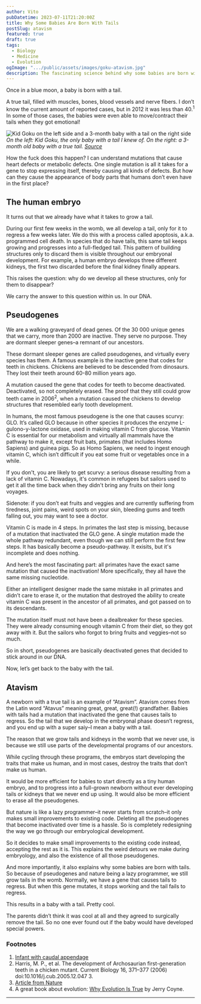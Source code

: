 ```yaml
---
author: Vito
pubDatetime: 2023-07-11T21:20:00Z
title: Why Some Babies Are Born With Tails
postSlug: atavism
featured: true
draft: true
tags:
  - Biology
  - Medicine
  - Evolution
ogImage: ".../public/assets/images/goku-atavism.jpg"
description: The fascinating science behind why some babies are born with tails.
---
```


Once in a blue moon, a baby is born with a tail.

A true tail, filled with muscles, bones, blood vessels and nerve fibers.
I don’t know the current amount of reported cases, but in 2012 it was less than 40.<sup>1</sup>
In some of those cases, the babies were even able to move/contract their tails when they got emotional!

<img title="Kid Goku and a 3-month baby with a true tail" alt="Kid Goku on the left side and a 3-month baby with a tail on the right side" src=".../public/assets/images/goku-atavism.jpg">
<figcaption><em>On the left: Kid Goku, the only baby with a tail I knew of. On the right: a 3-month old baby with a true tail. <a href="https://www.ncbi.nlm.nih.gov/pmc/articles/PMC3339178/">Source</a></em></figcaption>

How the fuck does this happen?
I can understand mutations that cause heart defects or metabolic defects.
One single mutation is all it takes for a gene to stop expressing itself, thereby causing all kinds of defects.
But how can they cause the appearance of body parts that humans don’t even have in the first place?

## The human embryo

It turns out that we already have what it takes to grow a tail.

During our first few weeks in the womb, we all develop a tail, only for it to regress a few weeks later.
We do this with a process called apoptosis, a.k.a. programmed cell death.
In species that do have tails, this same tail keeps growing and progresses into a full-fledged tail.
This pattern of building structures only to discard them is visible throughout our embryonal development.
For example, a human embryo develops three different kidneys, the first two discarded before the final kidney finally appears.

This raises the question: why do we develop all these structures, only for them to disappear?

We carry the answer to this question within us. In our DNA.

## Pseudogenes

We are a walking graveyard of dead genes.
Of the 30 000 unique genes that we carry, more than 2000 are inactive.
They serve no purpose.
They are dormant sleeper genes–a remnant of our ancestors.

These dormant sleeper genes are called pseudogenes, and virtually every species has them.
A famous example is the inactive gene that codes for teeth in chickens.
Chickens are believed to be descended from dinosaurs.
They lost their teeth around 60-80 million years ago.

A mutation caused the gene that codes for teeth to become deactivated.
Deactivated, so not completely erased.
The proof that they still could grow teeth came in 2006<sup>2</sup>, when a mutation caused the chickens to develop structures that resembled early tooth development.

In humans, the most famous pseudogene is the one that causes scurvy: GLO.
It’s called GLO because in other species it produces the enzyme L-gulono-y-lactone oxidase, used in making vitamin C from glucose.
Vitamin C is essential for our metabolism and virtually all mammals have the pathway to make it, except fruit bats, primates (that includes Homo Sapiens) and guinea pigs.
So as Homo Sapiens, we need to ingest enough vitamin C, which isn’t difficult if you eat some fruit or vegetables once in a while.

If you don't, you are likely to get scurvy: a serious disease resulting from a lack of vitamin C. Nowadays, it's common in refugees but sailors used to get it all the time back when they didn't bring any fruits on their long voyages.

Sidenote: if you don’t eat fruits and veggies and are currently suffering from tiredness, joint pains, weird spots on your skin, bleeding gums and teeth falling out, you may want to see a doctor.

Vitamin C is made in 4 steps. In primates the last step is missing, because of a mutation that inactivated the GLO gene. A single mutation made the whole pathway redundant, even though we can still perform the first few steps.
It has basically become a pseudo-pathway.
It exisits, but it's incomplete and does nothing.

And here’s the most fascinating part: all primates have the exact same mutation that caused the inactivation! More specifically, they all have the same missing nucleotide.

Either an intelligent designer made the same mistake in all primates and didn’t care to erase it, or the mutation that destroyed the ability to create vitamin C was present in the ancestor of all primates, and got passed on to its descendants.

The mutation itself must not have been a dealbreaker for these species. They were already consuming enough vitamin C from their diet, so they got away with it. But the sailors who forgot to bring fruits and veggies–not so much.

So in short, pseudogenes are basically deactivated genes that decided to stick around in our DNA.

Now, let’s get back to the baby with the tail.

## Atavism

A newborn with a true tail is an example of “Atavism”.
Atavism comes from the Latin word “Atavus” meaning great, great, great(!) grandfather.
Babies with tails had a mutation that inactivated the gene that causes tails to regress.
So the tail that we develop in the embryonal phase doesn’t regress, and you end up with a super saiy–I mean a baby with a tail.

The reason that we grow tails and kidneys in the womb that we never use, is because we still use parts of the developmental programs of our ancestors.

While cycling through these programs, the embryos start developing the traits that make us human, and in most cases, destroy the traits that don’t make us human.

It would be more efficient for babies to start directly as a tiny human embryo, and to progress into a full-grown newborn without ever developing tails or kidneys that we never end up using.
It would also be more efficient to erase all the pseudogenes.

But nature is like a lazy programmer–it never starts from scratch–it only makes small improvements to existing code.
Deleting all the pseudogenes that become inactivated over time is a hassle.
So is completely redesigning the way we go through our embryological development.

So it decides to make small improvements to the existing code instead, accepting the rest as it is.
This explains the weird detours we make during embryology, and also the existence of all those pseudogenes.

And more importantly, it also explains why some babies are born with tails. So because of pseudogenes and nature being a lazy programmer, we still grow tails in the womb. Normally, we have a gene that causes tails to regress. But when this gene mutates, it stops working and the tail fails to regress.

This results in a baby with a tail. Pretty cool.

The parents didn’t think it was cool at all and they agreed to surgically remove the tail.
So no one ever found out if the baby would have developed special powers.

### Footnotes

1. [Infant with caudal appendage](https://www.ncbi.nlm.nih.gov/pmc/articles/PMC3339178/)
2. Harris, M. P., et al. The development of Archosaurian first-generation teeth in a chicken mutant. Current Biology 16, 371–377 (2006) doi:10.1016/j.cub.2005.12.047 3.
3. [Article from Nature](https://www.nature.com/scitable/topicpage/atavism-embryology-development-and-evolution-843/)
4. A great book about evolution: <a target="_blank" href="https://www.amazon.com/Why-Evolution-True-Jerry-Coyne/dp/0143116649?&_encoding=UTF8&tag=vitosarchive-20&linkCode=ur2&linkId=78f55eb003727adbfcd04b5347be51e1&camp=1789&creative=9325">Why Evolution Is True</a> by Jerry Coyne.

---
